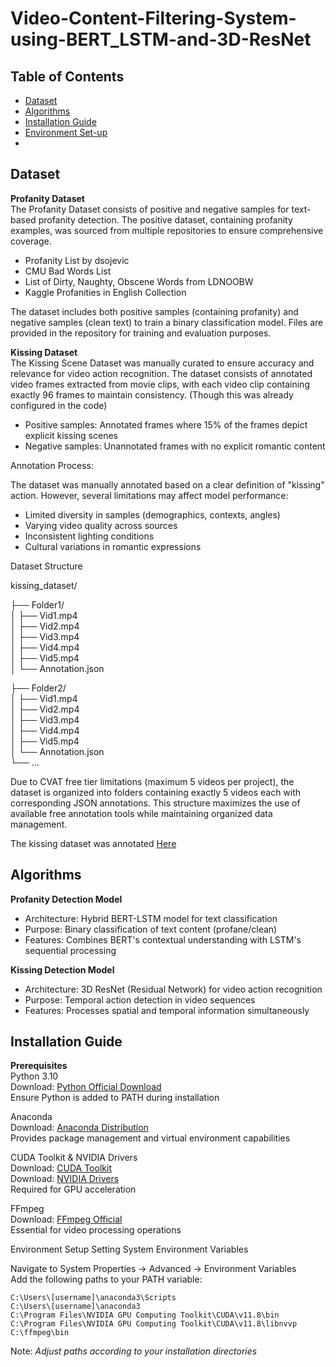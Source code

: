 # Video-Content-Filtering-System-using-BERT_LSTM-and-3D-ResNet
## Table of Contents
- [Dataset](#Dataset)
- [Algorithms](#Algorithms)
- [Installation Guide](#Installation-Guide)
- [Environment Set-up](#Environment-Set-up)
- 

## **Dataset** <br>
**Profanity Dataset** <br>
The Profanity Dataset consists of positive and negative samples for text-based profanity detection. The positive dataset, containing profanity examples, was sourced from multiple repositories to ensure comprehensive coverage. <br>
- Profanity List by dsojevic
- CMU Bad Words List
- List of Dirty, Naughty, Obscene Words from LDNOOBW
- Kaggle Profanities in English Collection

The dataset includes both positive samples (containing profanity) and negative samples (clean text) to train a binary classification model. Files are provided in the repository for training and evaluation purposes.


**Kissing Dataset** <br>
The Kissing Scene Dataset was manually curated to ensure accuracy and relevance for video action recognition. The dataset consists of annotated video frames extracted from movie clips, with each video clip containing exactly 96 frames to maintain consistency. (Though this was already configured in the code)

- Positive samples: Annotated frames where 15% of the frames depict explicit kissing scenes
- Negative samples: Unannotated frames with no explicit romantic content

Annotation Process:

The dataset was manually annotated based on a clear definition of "kissing" action. However, several limitations may affect model performance:
- Limited diversity in samples (demographics, contexts, angles)
- Varying video quality across sources
- Inconsistent lighting conditions
- Cultural variations in romantic expressions

Dataset Structure

kissing_dataset/

├── Folder1/ <br>
│   ├── Vid1.mp4 <br>
│   ├── Vid2.mp4 <br>
│   ├── Vid3.mp4 <br>
│   ├── Vid4.mp4 <br>
│   ├── Vid5.mp4 <br>
│   └── Annotation.json <br>

├── Folder2/ <br>
│   ├── Vid1.mp4 <br>
│   ├── Vid2.mp4 <br>
│   ├── Vid3.mp4 <br>
│   ├── Vid4.mp4 <br>
│   ├── Vid5.mp4 <br>
│   └── Annotation.json <br>
└── ... <br>

Due to CVAT free tier limitations (maximum 5 videos per project), the dataset is organized into folders containing exactly 5 videos each with corresponding JSON annotations. This structure maximizes the use of available free annotation tools while maintaining organized data management.

The kissing dataset was annotated [Here](cvat.ai)

## **Algorithms**

**Profanity Detection Model**  
- Architecture: Hybrid BERT-LSTM model for text classification  
- Purpose: Binary classification of text content (profane/clean)  
- Features: Combines BERT's contextual understanding with LSTM's sequential processing

**Kissing Detection Model** <br>
- Architecture: 3D ResNet (Residual Network) for video action recognition <br>
- Purpose: Temporal action detection in video sequences <br>
- Features: Processes spatial and temporal information simultaneously <br>

## **Installation Guide**
**Prerequisites**  
Python 3.10  
Download: [Python Official Download](https://www.python.org/downloads/)  
Ensure Python is added to PATH during installation  

Anaconda  
Download: [Anaconda Distribution](https://www.anaconda.com/products/distribution)  
Provides package management and virtual environment capabilities  

CUDA Toolkit & NVIDIA Drivers  
Download: [CUDA Toolkit](https://developer.nvidia.com/cuda-downloads)  
Download: [NVIDIA Drivers](https://www.nvidia.com/drivers/)  
Required for GPU acceleration  

FFmpeg  
Download: [FFmpeg Official](https://ffmpeg.org/download.html)  
Essential for video processing operations  

Environment Setup
Setting System Environment Variables

Navigate to System Properties → Advanced → Environment Variables  
Add the following paths to your PATH variable:    
```
C:\Users\[username]\anaconda3\Scripts
C:\Users\[username]\anaconda3
C:\Program Files\NVIDIA GPU Computing Toolkit\CUDA\v11.8\bin
C:\Program Files\NVIDIA GPU Computing Toolkit\CUDA\v11.8\libnvvp
C:\ffmpeg\bin
```
Note: *Adjust paths according to your installation directories*  







